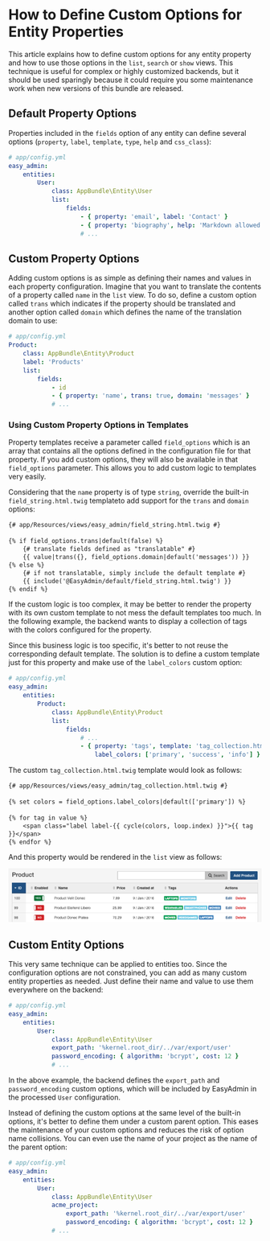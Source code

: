 How to Define Custom Options for Entity Properties
==================================================

This article explains how to define custom options for any entity property and
how to use those options in the `list`, `search` or `show` views. This technique
is useful for complex or highly customized backends, but it should be used
sparingly because it could require you some maintenance work when new versions
of this bundle are released.

Default Property Options
------------------------

Properties included in the `fields` option of any entity can define several
options (`property`, `label`, `template`, `type`, `help` and `css_class`):

```yaml
# app/config.yml
easy_admin:
    entities:
        User:
            class: AppBundle\Entity\User
            list:
                fields:
                    - { property: 'email', label: 'Contact' }
                    - { property: 'biography', help: 'Markdown allowed' }
                    # ...
```

Custom Property Options
-----------------------

Adding custom options is as simple as defining their names and values in each
property configuration. Imagine that you want to translate the contents of a
property called `name` in the `list` view. To do so, define a custom option
called `trans` which indicates if the property should be translated and another
option called `domain` which defines the name of the translation domain to use:

```yaml
# app/config.yml
Product:
    class: AppBundle\Entity\Product
    label: 'Products'
    list:
        fields:
            - id
            - { property: 'name', trans: true, domain: 'messages' }
            # ...
```

### Using Custom Property Options in Templates

Property templates receive a parameter called `field_options` which is an array
that contains all the options defined in the configuration file for that
property. If you add custom options, they will also be available in that
`field_options` parameter. This allows you to add custom logic to templates very
easily.

Considering that the `name` property is of type `string`, override the built-in
`field_string.html.twig` templateto add support for the `trans` and `domain`
options:

```twig
{# app/Resources/views/easy_admin/field_string.html.twig #}

{% if field_options.trans|default(false) %}
    {# translate fields defined as "translatable" #}
    {{ value|trans({}, field_options.domain|default('messages')) }}
{% else %}
    {# if not translatable, simply include the default template #}
    {{ include('@EasyAdmin/default/field_string.html.twig') }}
{% endif %}
```

If the custom logic is too complex, it may be better to render the property with
its own custom template to not mess the default templates too much. In the
following example, the backend wants to display a collection of tags with the
colors configured for the property.

Since this business logic is too specific, it's better to not reuse the
corresponding default template. The solution is to define a custom template just
for this property and make use of the `label_colors` custom option:

```yaml
# app/config.yml
easy_admin:
    entities:
        Product:
            class: AppBundle\Entity\Product
            list:
                fields:
                    # ...
                    - { property: 'tags', template: 'tag_collection.html.twig',
                        label_colors: ['primary', 'success', 'info'] }
```

The custom `tag_collection.html.twig` template would look as follows:

```twig
{# app/Resources/views/easy_admin/tag_collection.html.twig #}

{% set colors = field_options.label_colors|default(['primary']) %}

{% for tag in value %}
    <span class="label label-{{ cycle(colors, loop.index) }}">{{ tag }}</span>
{% endfor %}
```

And this property would be rendered in the `list` view as follows:

![Default listing interface](../images/easyadmin-design-customization-custom-data-types.png)

Custom Entity Options
---------------------

This very same technique can be applied to entities too. Since the configuration
options are not constrained, you can add as many custom entity properties as
needed. Just define their name and value to use them everywhere on the backend:

```yaml
# app/config.yml
easy_admin:
    entities:
        User:
            class: AppBundle\Entity\User
            export_path: '%kernel.root_dir/../var/export/user'
            password_encoding: { algorithm: 'bcrypt', cost: 12 }
            # ...
```

In the above example, the backend defines the `export_path` and `password_encoding`
custom options, which will be included by EasyAdmin in the processed `User`
configuration.

Instead of defining the custom options at the same level of the built-in options,
it's better to define them under a custom parent option. This eases the maintenance
of your custom options and reduces the risk of option name collisions. You can
even use the name of your project as the name of the parent option:

```yaml
# app/config.yml
easy_admin:
    entities:
        User:
            class: AppBundle\Entity\User
            acme_project:
                export_path: '%kernel.root_dir/../var/export/user'
                password_encoding: { algorithm: 'bcrypt', cost: 12 }
            # ...
```
